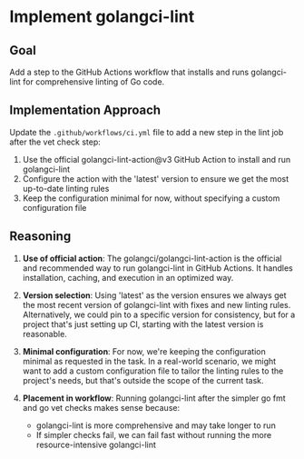 # Implement golangci-lint

## Goal
Add a step to the GitHub Actions workflow that installs and runs golangci-lint for comprehensive linting of Go code.

## Implementation Approach
Update the `.github/workflows/ci.yml` file to add a new step in the lint job after the vet check step:

1. Use the official golangci-lint-action@v3 GitHub Action to install and run golangci-lint
2. Configure the action with the 'latest' version to ensure we get the most up-to-date linting rules
3. Keep the configuration minimal for now, without specifying a custom configuration file

## Reasoning

1. **Use of official action**: The golangci/golangci-lint-action is the official and recommended way to run golangci-lint in GitHub Actions. It handles installation, caching, and execution in an optimized way.

2. **Version selection**: Using 'latest' as the version ensures we always get the most recent version of golangci-lint with fixes and new linting rules. Alternatively, we could pin to a specific version for consistency, but for a project that's just setting up CI, starting with the latest version is reasonable.

3. **Minimal configuration**: For now, we're keeping the configuration minimal as requested in the task. In a real-world scenario, we might want to add a custom configuration file to tailor the linting rules to the project's needs, but that's outside the scope of the current task.

4. **Placement in workflow**: Running golangci-lint after the simpler go fmt and go vet checks makes sense because:
   - golangci-lint is more comprehensive and may take longer to run
   - If simpler checks fail, we can fail fast without running the more resource-intensive golangci-lint